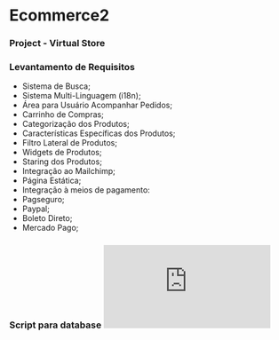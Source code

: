 # Ecommerce2

### Project - Virtual Store

### Levantamento de Requisitos

+ Sistema de Busca;
+ Sistema Multi-Linguagem (i18n);
+ Área para Usuário Acompanhar Pedidos;
+ Carrinho de Compras;
+ Categorização dos Produtos;
+ Características Específicas dos Produtos;
+ Filtro Lateral de Produtos;
+ Widgets de Produtos;
+ Staring dos Produtos;
+ Integração ao Mailchimp;
+ Página Estática;
+ Integração à meios de pagamento:
+ Pagseguro;
+ Paypal;
+ Boleto Direto;
+ Mercado Pago;

### Script para database ![DUMP](https://github.com/ThiagoMartinsdeMelo/ecommerce2/blob/master/new_storage.sql)





